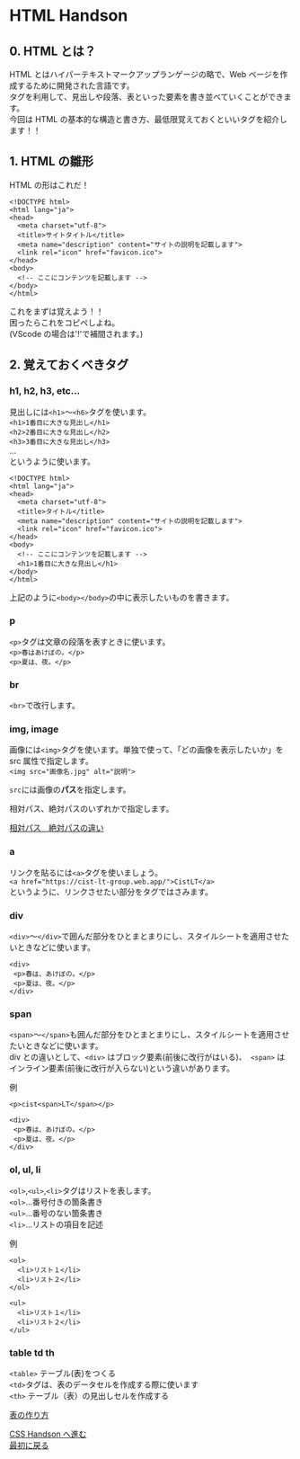 # HTML Handson

## 0. HTML とは？

HTML とはハイパーテキストマークアップランゲージの略で、Web ページを作成するために開発された言語です。  
タグを利用して、見出しや段落、表といった要素を書き並べていくことができます。  
今回は HTML の基本的な構造と書き方、最低限覚えておくといいタグを紹介します！！

## 1. HTML の雛形

HTML の形はこれだ！

```
<!DOCTYPE html>
<html lang="ja">
<head>
  <meta charset="utf-8">
  <title>サイトタイトル</title>
  <meta name="description" content="サイトの説明を記載します">
  <link rel="icon" href="favicon.ico">
</head>
<body>
  <!-- ここにコンテンツを記載します -->
</body>
</html>
```

これをまずは覚えよう！！  
困ったらこれをコピペしよね。  
(VScode の場合は'!'で補間されます。)

## 2. 覚えておくべきタグ

### h1, h2, h3, etc...

見出しには`<h1>`〜`<h6>`タグを使います。  
`<h1>1番目に大きな見出し</h1>`  
`<h2>2番目に大きな見出し</h2>`  
`<h3>3番目に大きな見出し</h3>`  
...  
というように使います。

```
<!DOCTYPE html>
<html lang="ja">
<head>
  <meta charset="utf-8">
  <title>タイトル</title>
  <meta name="description" content="サイトの説明を記載します">
  <link rel="icon" href="favicon.ico">
</head>
<body>
  <!-- ここにコンテンツを記載します -->
  <h1>1番目に大きな見出し</h1>
</body>
</html>
```

上記のように`<body></body>`の中に表示したいものを書きます。

### p

`<p>`タグは文章の段落を表すときに使います。  
`<p>春はあけぼの。</p>`  
`<p>夏は、夜。</p>`

### br

`<br>`で改行します。

### img, image

画像には`<img>`タグを使います。単独で使って、「どの画像を表示したいか」を src 属性で指定します。  
`<img src="画像名.jpg" alt="説明">`

`src`には画像の**パス**を指定します。

相対パス、絶対パスのいずれかで指定します。

[相対パス　絶対パスの違い](https://techacademy.jp/magazine/5801)

### a

リンクを貼るには`<a>`タグを使いましょう。  
`<a href="https://cist-lt-group.web.app/">CistLT</a>`  
というように、リンクさせたい部分をタグではさみます。

### div

`<div>`〜`</div>`で囲んだ部分をひとまとまりにし、スタイルシートを適用させたいときなどに使います。

```
<div>
 <p>春は、あけぼの。</p>
 <p>夏は、夜。</p>
</div>
```

### span

`<span>`〜`</span>`も囲んだ部分をひとまとまりにし、スタイルシートを適用させたいときなどに使います。  
div との違いとして、`<div>` はブロック要素(前後に改行がはいる)、` <span>` はインライン要素(前後に改行が入らない)という違いがあります。

例

`<p>cist<span>LT</span></p>`

```
<div>
 <p>春は、あけぼの。</p>
 <p>夏は、夜。</p>
</div>
```

### ol, ul, li

`<ol>`,`<ul>`,`<li>`タグはリストを表します。  
`<ol>`…番号付きの箇条書き  
`<ul>`…番号のない箇条書き  
`<li>`…リストの項目を記述

例

```
<ol>
  <li>リスト１</li>
  <li>リスト２</li>
</ol>
```

```
<ul>
  <li>リスト１</li>
  <li>リスト２</li>
</ul>
```

### table td th

`<table>` テーブル(表)をつくる  
`<td>`タグは、表のデータセルを作成する際に使います  
`<th>` テーブル（表）の見出しセルを作成する

[表の作り方](https://www.sejuku.net/blog/49377)

[CSS Handson へ進む](https://github.com/CIST-LT-CLUB/HTML_CSS_JavaScript_Handson_2021/blob/master/CSS/css1.md)  
[最初に戻る](https://github.com/cistLT-Club/HTML_CSS_JavaScript_Handson_2021)
